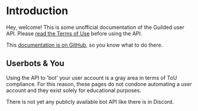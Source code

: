 # Introduction

Hey, welcome! This is some unofficial documentation of the Guilded user API. Please [read the Terms of Use](https://support.guilded.gg/hc/en-us/articles/360039728313-Terms-of-use) before using the API. 

This [documentation is on GitHub](https://github.com/guildedapi/docs), so you know what to do there.

## Userbots & You

Using the API to 'bot' your user account is a gray area in terms of ToU compliance. For this reason, these pages do not condone automating a user account and they exist solely for educational purposes.

There is not yet any publicly available bot API like there is in Discord.
